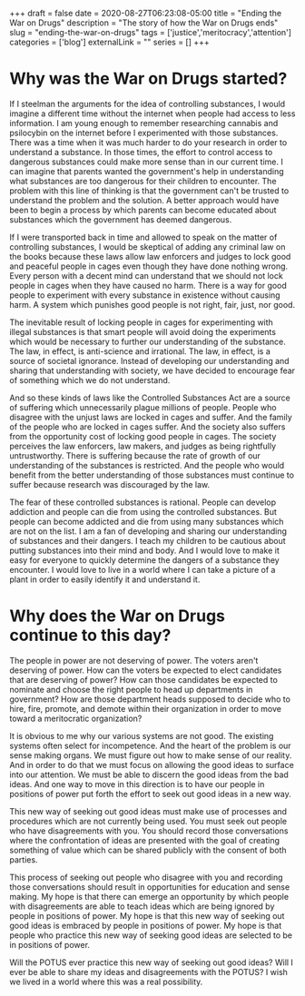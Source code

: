 +++ 
draft = false
date = 2020-08-27T06:23:08-05:00
title = "Ending the War on Drugs"
description = "The story of how the War on Drugs ends"
slug = "ending-the-war-on-drugs" 
tags = ['justice','meritocracy','attention']
categories = ['blog']
externalLink = ""
series = []
+++

# Why was the War on Drugs started?

If I steelman the arguments for the idea of controlling substances, I would imagine a different time without the internet when people had access to less information.  I am young enough to remember researching cannabis and psilocybin on the internet before I experimented with those substances.  There was a time when it was much harder to do your research in order to understand a substance.  In those times, the effort to control access to dangerous substances could make more sense than in our current time.  I can imagine that parents wanted the government's help in understanding what substances are too dangerous for their children to encounter.  The problem with this line of thinking is that the government can't be trusted to understand the problem and the solution.  A better approach would have been to begin a process by which parents can become educated about substances which the government has deemed dangerous.

If I were transported back in time and allowed to speak on the matter of controlling substances, I would be skeptical of adding any criminal law on the books because these laws allow law enforcers and judges to lock good and peaceful people in cages even though they have done nothing wrong.  Every person with a decent mind can understand that we should not lock people in cages when they have caused no harm.  There is a way for good people to experiment with every substance in existence without causing harm.  A system which punishes good people is not right, fair, just, nor good.

The inevitable result of locking people in cages for experimenting with illegal substances is that smart people will avoid doing the experiments which would be necessary to further our understanding of the substance.  The law, in effect, is anti-science and irrational.  The law, in effect, is a source of societal ignorance.  Instead of developing our understanding and sharing that understanding with society, we have decided to encourage fear of something which we do not understand.

And so these kinds of laws like the Controlled Substances Act are a source of suffering which unnecessarily plague millions of people.  People who disagree with the unjust laws are locked in cages and suffer.  And the family of the people who are locked in cages suffer.  And the society also suffers from the opportunity cost of locking good people in cages.  The society perceives the law enforcers, law makers, and judges as being rightfully untrustworthy.  There is suffering because the rate of growth of our understanding of the substances is restricted.  And the people who would benefit from the better understanding of those substances must continue to suffer because research was discouraged by the law.

The fear of these controlled substances is rational.  People can develop addiction and people can die from using the controlled substances.  But people can become addicted and die from using many substances which are not on the list.  I am a fan of developing and sharing our understanding of substances and their dangers.  I teach my children to be cautious about putting substances into their mind and body.  And I would love to make it easy for everyone to quickly determine the dangers of a substance they encounter.  I would love to live in a world where I can take a picture of a plant in order to easily identify it and understand it.

# Why does the War on Drugs continue to this day?

The people in power are not deserving of power.  The voters aren't deserving of power.  How can the voters be expected to elect candidates that are deserving of power?  How can those candidates be expected to nominate and choose the right people to head up departments in government?  How are those department heads supposed to decide who to hire, fire, promote, and demote within their organization in order to move toward a meritocratic organization?

It is obvious to me why our various systems are not good.  The existing systems often select for incompetence.  And the heart of the problem is our sense making organs.  We must figure out how to make sense of our reality.  And in order to do that we must focus on allowing the good ideas to surface into our attention.  We must be able to discern the good ideas from the bad ideas.  And one way to move in this direction is to have our people in positions of power put forth the effort to seek out good ideas in a new way.

This new way of seeking out good ideas must make use of processes and procedures which are not currently being used.  You must seek out people who have disagreements with you.  You should record those conversations where the confrontation of ideas are presented with the goal of creating something of value which can be shared publicly with the consent of both parties.

This process of seeking out people who disagree with you and recording those conversations should result in opportunities for education and sense making.  My hope is that there can emerge an opportunity by which people with disagreements are able to teach ideas which are being ignored by people in positions of power.  My hope is that this new way of seeking out good ideas is embraced by people in positions of power.  My hope is that people who practice this new way of seeking good ideas are selected to be in positions of power.

Will the POTUS ever practice this new way of seeking out good ideas?  Will I ever be able to share my ideas and disagreements with the POTUS?  I wish we lived in a world where this was a real possibility.
